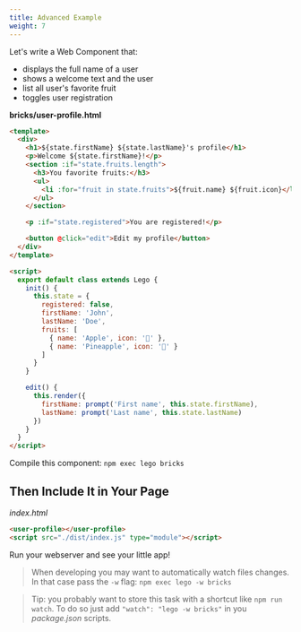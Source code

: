 ```yaml
---
title: Advanced Example
weight: 7
---
```


Let's write a Web Component that:

- displays the full name of a user
- shows a welcome text and the user
- list all user's favorite fruit
- toggles user registration

**bricks/user-profile.html**

```html
<template>
  <div>
    <h1>${state.firstName} ${state.lastName}'s profile</h1>
    <p>Welcome ${state.firstName}!</p>
    <section :if="state.fruits.length">
      <h3>You favorite fruits:</h3>
      <ul>
        <li :for="fruit in state.fruits">${fruit.name} ${fruit.icon}</li>
      </ul>
    </section>

    <p :if="state.registered">You are registered!</p>

    <button @click="edit">Edit my profile</button>
  </div>
</template>

<script>
  export default class extends Lego {
    init() {
      this.state = {
        registered: false,
        firstName: 'John',
        lastName: 'Doe',
        fruits: [
          { name: 'Apple', icon: '🍎' },
          { name: 'Pineapple', icon: '🍍' }
        ]
      }
    }

    edit() {
      this.render({
        firstName: prompt('First name', this.state.firstName),
        lastName: prompt('Last name', this.state.lastName)
      })
    }
  }
</script>
```

Compile this component: `npm exec lego bricks`

## Then Include It in Your Page

_index.html_

```html
<user-profile></user-profile>
<script src="./dist/index.js" type="module"></script>
```

Run your webserver and see your little app!

> When developing you may want to automatically watch files changes.
> In that case pass the `-w` flag: `npm exec lego -w bricks`

> Tip: you probably want to store this task with a shortcut like `npm run watch`.
> To do so just add `"watch": "lego -w bricks"` in you _package.json_ scripts.
